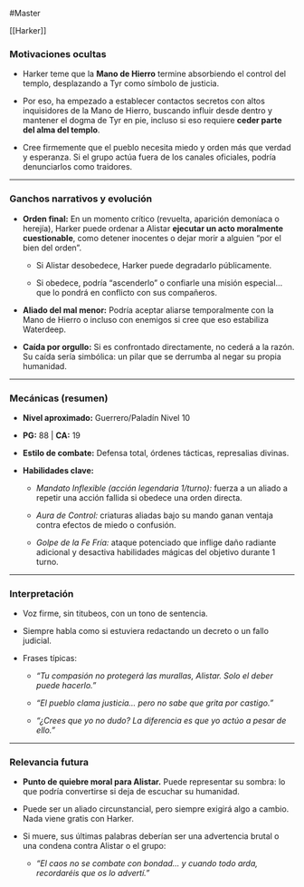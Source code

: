 #Master 

[[Harker]]

### Motivaciones ocultas

- Harker teme que la **Mano de Hierro** termine absorbiendo el control del templo, desplazando a Tyr como símbolo de justicia.
    
- Por eso, ha empezado a establecer contactos secretos con altos inquisidores de la Mano de Hierro, buscando influir desde dentro y mantener el dogma de Tyr en pie, incluso si eso requiere **ceder parte del alma del templo**.
    
- Cree firmemente que el pueblo necesita miedo y orden más que verdad y esperanza. Si el grupo actúa fuera de los canales oficiales, podría denunciarlos como traidores.
    

---

### Ganchos narrativos y evolución

- **Orden final:** En un momento crítico (revuelta, aparición demoníaca o herejía), Harker puede ordenar a Alistar **ejecutar un acto moralmente cuestionable**, como detener inocentes o dejar morir a alguien “por el bien del orden”.
    
    - Si Alistar desobedece, Harker puede degradarlo públicamente.
        
    - Si obedece, podría “ascenderlo” o confiarle una misión especial… que lo pondrá en conflicto con sus compañeros.
        
- **Aliado del mal menor:** Podría aceptar aliarse temporalmente con la Mano de Hierro o incluso con enemigos si cree que eso estabiliza Waterdeep.
    
- **Caída por orgullo:** Si es confrontado directamente, no cederá a la razón. Su caída sería simbólica: un pilar que se derrumba al negar su propia humanidad.
    

---

### Mecánicas (resumen)

- **Nivel aproximado:** Guerrero/Paladín Nivel 10
    
- **PG:** 88 | **CA:** 19
    
- **Estilo de combate:** Defensa total, órdenes tácticas, represalias divinas.
    
- **Habilidades clave:**
    
    - _Mandato Inflexible (acción legendaria 1/turno):_ fuerza a un aliado a repetir una acción fallida si obedece una orden directa.
        
    - _Aura de Control:_ criaturas aliadas bajo su mando ganan ventaja contra efectos de miedo o confusión.
        
    - _Golpe de la Fe Fría:_ ataque potenciado que inflige daño radiante adicional y desactiva habilidades mágicas del objetivo durante 1 turno.
        

---

### Interpretación

- Voz firme, sin titubeos, con un tono de sentencia.
    
- Siempre habla como si estuviera redactando un decreto o un fallo judicial.
    
- Frases típicas:
    
    - _“Tu compasión no protegerá las murallas, Alistar. Solo el deber puede hacerlo.”_
        
    - _“El pueblo clama justicia… pero no sabe que grita por castigo.”_
        
    - _“¿Crees que yo no dudo? La diferencia es que yo actúo a pesar de ello.”_
        

---

### Relevancia futura

- **Punto de quiebre moral para Alistar.** Puede representar su sombra: lo que podría convertirse si deja de escuchar su humanidad.
    
- Puede ser un aliado circunstancial, pero siempre exigirá algo a cambio. Nada viene gratis con Harker.
    
- Si muere, sus últimas palabras deberían ser una advertencia brutal o una condena contra Alistar o el grupo:
    
    - _“El caos no se combate con bondad… y cuando todo arda, recordaréis que os lo advertí.”_